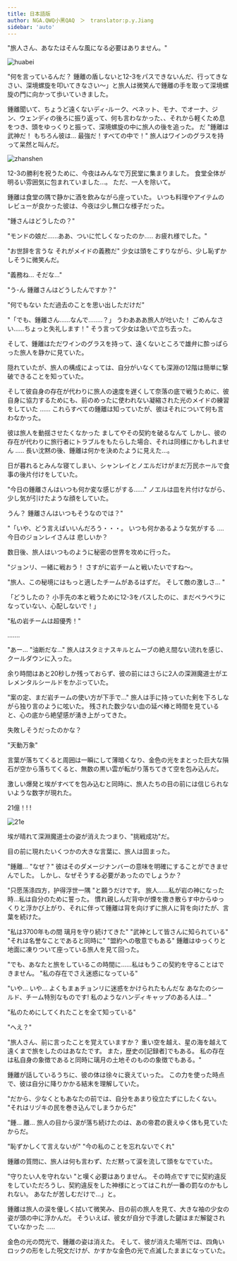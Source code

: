 ```yaml
---
title: 日本語版
author: NGA.QWQ小黑QAQ　＞　translator:p.y.Jiang
sidebar: 'auto'
---
```

"旅人さん、あなたはそんな風になる必要はありません。"

![huabei](\img\huabei.jpg)

"何を言っているんだ？ 鍾離の盾しないと12-3をパスできないんだ、行ってきなさい、深境螺旋を叩いてきなさい～」と旅人は微笑んで鍾離の手を取って深境螺旋の門に向かって歩いていきました。

鍾離聞いて、ちょうど遠くないディ-ルーク、ベネット、モナ、でオーナ、ジン、ウェンディの後ろに振り返って、何も言わなかった、、それから軽くため息をつき、頭をゆっくりと振って、深境螺旋の中に旅人の後を追った。
だ
"鍾離は武神だ！ もちろん彼は... 最強だ！すべての中で！" 旅人はワインのグラスを持って呆然と叫んだ。

![zhanshen](\img\zhanshen.jpg)

12-3の勝利を祝うために、今夜はみんなで万民堂に集まりました。 食堂全体が明るい雰囲気に包まれていました...。 ただ、一人を除いて。

鍾離は食堂の隅で静かに酒を飲みながら座っていた。 いつも料理やアイテムのレビューが良かった彼は、今夜は少し無口な様子だった。

"鍾さんはどうしたの？"

"モンドの娘だ......ああ、ついに忙しくなったのか..... お疲れ様でした。"

"お世辞を言うな それがメイドの義務だ" 少女は頭をこすりながら、少し恥ずかしそうに微笑んだ。

"義務ね... そだな..."

"う-ん 鍾離さんはどうしたんですか？"

"何でもない ただ過去のことを思い出しただけだ"

"「でも、鍾離さん......なんで........？」 うわあああ旅人が吐いた！ ごめんなさい......ちょっと失礼します！" そう言って少女は急いで立ち去った。

そして、鍾離はただワインのグラスを持って、遠くないところで雄弁に酔っぱらった旅人を静かに見ていた。

隠れていたが、旅人の構成によっては、自分がいなくても深淵の12階は簡単に撃破できることを知っていた。

そして彼自身の存在が代わりに旅人の速度を遅くして奈落の底で戦うために、彼自身に協力するためにも、前のめったに使われない凝縮された光のメイドの練習をしていた ...... これらすべての鍾離は知っていたが、彼はそれについて何も言わなかった。

彼は旅人を動揺させたくなかった ましてやその契約を破るなんて しかし、彼の存在が代わりに旅行者にトラブルをもたらした場合、それは同様にかもしれません ..... 長い沈黙の後、鍾離は何かを決めたように見えた...。

日が暮れるとみんな寝てしまい、シャンレイとノエルだけがまだ万民ホールで食事の後片付けをしていた。

"今日の鍾離さんはいつも何か変な感じがする......" ノエルは皿を片付けながら、少し気が引けたような顔をしていた。

うん？ 鍾離さんはいつもそうなのでは？"

"「いや、どう言えばいいんだろう・・・。 いつも何かあるような気がする .... 今日のジョンレイさんは 悲しいか？

数日後、旅人はいつものように秘密の世界を攻めに行った。

"ジョンリ、一緒に戦おう！ さすがに岩チームと戦いたいですね～。

"旅人、この秘境にはもっと適したチームがあるはずだ。 そして敵の激しさ... "

「どうしたの？ 小手先の本と戦うために12-3をパスしたのに、まだペラペラになっていない、心配しないで！」

"私の岩チームは超優秀！"

.......

"あー... "油断だな..." 旅人はスタミナスキルとムーブの絶え間ない流れを感じ、クールダウンに入った。

余り時間はあと20秒しか残っておらず、彼の前にはさらに2人の深淵魔道士がエレメンタルシールドをかぶっていた。

"案の定、まだ岩チームの使い方が下手で..." 旅人は手に持っていた剣を下ろしながら独り言のように呟いた。 残された数少ない血の延べ棒と時間を見ていると、心の底から絶望感が湧き上がってきた。

失敗しそうだったのかな？

"天動万象"

言葉が落ちてくると周囲は一瞬にして薄暗くなり、金色の光をまとった巨大な隕石が空から落ちてくると、無数の黒い雲が転がり落ちてきて空を包み込んだ。

激しい爆発と埃がすべてを包み込むと同時に、旅人たちの目の前には信じられないような数字が現れた。

21億！! !

![21e](\img\21e.jpg)

埃が晴れて深淵魔道士の姿が消えたつまり、"挑戦成功"だ。

目の前に現れたいくつかの大きな言葉に、旅人は固まった。

"鍾離... "なぜ？" 彼はそのダメージナンバーの意味を明確にすることができませんでした。 しかし、なぜそうする必要があったのでしょうか？

"只愿荡涤四方，护得浮世一隅 "と願うだけです。 旅人......私が岩の神になった時...私は自分のために誓った。 慣れ親しんだ背中が煙を撒き散らす中からゆっくりと浮かび上がり、それに伴って鍾離は背を向けずに旅人に背を向けたが、言葉を続けた。

"私は3700年もの間 璃月を守り続けてきた" "武神として皆さんに知られている" "それは名誉なことであると同時に" "盟約への敬意でもある" 鍾離はゆっくりと地面に凍りついて座っている旅人を見て回った。

"でも、あなたと旅をしているこの時間に......私はもうこの契約を守ることはできません。 "私の存在でさえ迷惑になっている"

"いや... いや... よくもまぁチョンリに迷惑をかけられたもんだな あなたのシールド、チーム特別なものです! 私のようなハンディキャップのある人は... "

"私のためにしてくれたことを全て知っている"

"へえ？"

"旅人さん、前に言ったことを覚えていますか？ 重い空を越え、星の海を越えて遠くまで旅をしたのはあなたです。 また，歴史の[記録者]でもある。 私の存在は私自身の象徴であると同時に璃月の土地そのものの象徴でもある。"

鍾離が話しているうちに、彼の体は徐々に衰えていった。 この力を使った時点で、彼は自分に降りかかる結末を理解していた。

"だから、少なくともあなたの前では、自分をあまり役立たずにしたくない。 "それはリヅキの民を巻き込んでしまうからだ"

"鍾... 離... 旅人の目から涙が落ち続けたのは、あの帝君の衰えゆく体も見ていたからだ。

"恥ずかしくて言えないが" "今の私のことを忘れないでくれ"

鍾離の質問に、旅人は何も言わず、ただ黙って涙を流して頭をなでていた。

"守りたい人を守れない "と嘆く必要はありません。 その時点ですでに契約違反をしていただろうし、契約違反をした神様にとってはこれが一番の罰なのかもしれない。 あなたが苦しむだけで...」と。

鍾離は旅人の涙を優しく拭いて微笑み、目の前の旅人を見て、大きな袖の少女の姿が頭の中に浮かんだ。 そういえば、彼女が自分で手渡した鍵はまだ解錠されていなかった .....

金色の光の閃光で、鍾離の姿は消えた。 そして、彼が消えた場所では、四角いロックの形をした呪文だけが、かすかな金色の光で点滅したままになっていた。
